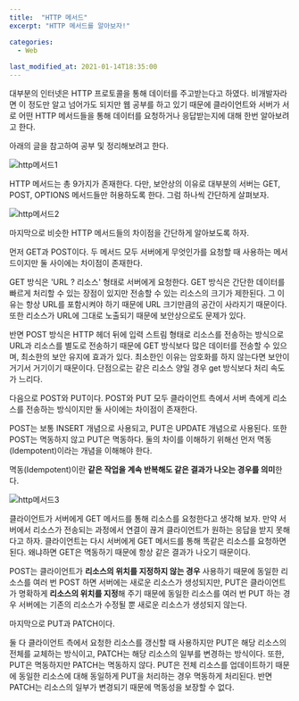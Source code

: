 ```yaml
---
title:  "HTTP 메서드"
excerpt: "HTTP 메서드를 알아보자!"

categories:
  - Web
  
last_modified_at: 2021-01-14T18:35:00
---
```


대부분의 인터넷은 HTTP 프로토콜을 통해 데이터를 주고받는다고 하였다. 비개발자라면 이 정도만 알고 넘어가도 되지만 웹 공부를 하고 있기 때문에 클라이언트와 서버가 서로 어떤 HTTP 메서드들을 통해 데이터를 요청하거나 응답받는지에 대해 한번 알아보려고 한다.  

아래의 글을 참고하여 공부 및 정리해보려고 한다.  

![http메서드1](https://user-images.githubusercontent.com/53072057/104557020-e05fa080-5683-11eb-8f4e-a2ebd7ffdd94.JPG)  

HTTP 메서드는 총 9가지가 존재한다. 다만, 보안상의 이유로 대부분의 서버는 GET, POST, OPTIONS 메서드들만 허용하도록 한다. 그럼 하나씩 간단하게 살펴보자.  

![http메서드2](https://user-images.githubusercontent.com/53072057/104557021-e190cd80-5683-11eb-9694-2b39290fb840.JPG)  

마지막으로 비슷한 HTTP 메서드들의 차이점을 간단하게 알아보도록 하자.  

먼저 GET과 POST이다. 두 메서드 모두 서버에게 무엇인가를 요청할 때 사용하는 메서드이지만 둘 사이에는 차이점이 존재한다.  

GET 방식은 'URL ? 리소스' 형태로 서버에게 요청한다. GET 방식은 간단한 데이터를 빠르게 처리할 수 있는 장점이 있지만 전송할 수 있는 리소스의 크기가 제한된다. 그 이유는 항상 URL를 포함시켜야 하기 때문에 URL 크기만큼의 공간이 사라지기 때문이다. 또한 리소스가 URL에 그대로 노출되기 때문에 보안상으로도 문제가 있다.  

반면 POST 방식은 HTTP 헤더 뒤에 입력 스트림 형태로 리소스를 전송하는 방식으로 URL과 리소스를 별도로 전송하기 때문에 GET 방식보다 많은 데이터를 전송할 수 있으며, 최소한의 보안 유지에 효과가 있다. 최소한인 이유는 암호화를 하지 않는다면 보안이 거기서 거기이기 때문이다. 단점으로는 같은 리소스 양일 경우 get 방식보다 처리 속도가 느리다.  

다음으로 POST와 PUT이다. POST와 PUT 모두 클라이언트 측에서 서버 측에게 리소스를 전송하는 방식이지만 둘 사이에는 차이점이 존재한다.  

POST는 보통 INSERT 개념으로 사용되고, PUT은 UPDATE 개념으로 사용된다. 또한 POST는 멱동하지 않고 PUT은 멱동하다. 둘의 차이를 이해하기 위해선 먼저 멱동(Idempotent)이라는 개념을 이해해야 한다.  

멱동(Idempotent)이란 **같은 작업을 계속 반복해도 같은 결과가 나오는 경우를 의미**한다.  

![http메서드3](https://user-images.githubusercontent.com/53072057/104557023-e2296400-5683-11eb-88dd-4eab7f8bc720.JPG)  

클라이언트가 서버에게 GET 메서드를 통해 리소스를 요청한다고 생각해 보자. 만약 서버에서 리소스가 전송되는 과정에서 연결이 끊겨 클라이언트가 원하는 응답을 받지 못해다고 하자. 클라이언트는 다시 서버에게 GET 메서드를 통해 똑같은 리소스를 요청하면 된다. 왜냐하면 GET은 멱동하기 때문에 항상 같은 결과가 나오기 때문이다.  

POST는 클라이언트가 **리소스의 위치를 지정하지 않는 경우** 사용하기 때문에 동일한 리소스를 여러 번 POST 하면 서버에는 새로운 리소스가 생성되지만, PUT은 클라이언트가 명확하게 **리소스의 위치를 지정**해 주기 때문에 동일한 리소스를 여러 번 PUT 하는 경우 서버에는 기존의 리소스가 수정될 뿐 새로운 리소스가 생성되지 않는다.  

마지막으로 PUT과 PATCH이다.  

둘 다 클라이언트 측에서 요청한 리소스를 갱신할 때 사용하지만 PUT은 해당 리소스의 전체를 교체하는 방식이고, PATCH는 해당 리소스의 일부를 변경하는 방식이다. 또한, PUT은 멱동하지만 PATCH는 멱동하지 않다. PUT은 전체 리소스를 업데이트하기 때문에 동일한 리소스에 대해 동일하게 PUT을 처리하는 경우 멱동하게 처리된다. 반면 PATCH는 리소스의 일부가 변경되기 때문에 멱동성을 보장할 수 없다.  


